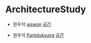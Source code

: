 # ArchitectureStudy

- 원우석 [wswon](https://github.com/wswon)
[공간](https://github.com/labstudydev/ArchitectureStudy/tree/master/wswon)


- 원우석 [Parkduksung](https://github.com/wswon)
[공간](https://github.com/labstudydev/ArchitectureStudy/tree/master/Parkduksung)
